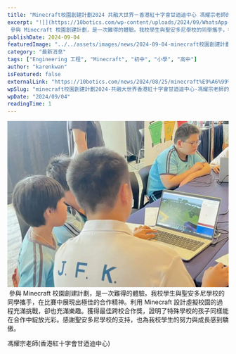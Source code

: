 ```yaml
---
title: "Minecraft校園創建計劃2024 共融大世界－香港紅十字會甘迺迪中心 馮耀宗老師的話"
excerpt: "![](https://10botics.com/wp-content/uploads/2024/09/WhatsApp-Image-2024-09-04-at-17.19.16-1024x768.jpeg)
 參與 Minecraft 校園創建計劃，是一次難得的體驗。我校學生與聖安多尼學校的同學攜手，在比賽中展現出極佳的合作精神。利用 Minecraft..."
publishDate: 2024-09-04
featuredImage: "../../assets/images/news/2024-09-04-minecraft校園創建計劃2024-共融大世界香港紅十字會甘迺迪中心-馮耀宗老師的話/image1.jpeg"
category: "最新消息"
tags: ["Engineering 工程", "Minecraft", "初中", "小學", "高中"]
author: "karenkwan"
isFeatured: false
externalLink: "https://10botics.com/news/2024/08/25/minecraft%E9%A6%99%E6%B8%AF%E7%B4%85%E5%8D%81%E5%AD%97%E6%9C%83%E7%94%98%E8%BF%BA%E8%BF%AA%E4%B8%AD%E5%BF%83%E9%A6%AE%E8%80%80%E5%AE%97%E8%80%81%E5%B8%AB%E7%9A%84%E8%A9%B1/"
wpSlug: "minecraft校園創建計劃2024-共融大世界香港紅十字會甘迺迪中心-馮耀宗老師的話"
wpDate: "2024/09/04"
readingTime: 1
---
```


![](../../assets/images/news/2024-09-04-minecraft校園創建計劃2024-共融大世界香港紅十字會甘迺迪中心-馮耀宗老師的話/image2.jpeg)
 參與 Minecraft 校園創建計劃，是一次難得的體驗。我校學生與聖安多尼學校的同學攜手，在比賽中展現出極佳的合作精神。利用 Minecraft 設計虛擬校園的過程充滿挑戰，卻也充滿樂趣。獲得最佳跨校合作獎，證明了特殊學校的孩子同樣能在合作中綻放光彩。感謝聖安多尼學校的支持，也為我校學生的努力與成長感到驕傲。

馮耀宗老師(香港紅十字會甘迺迪中心)